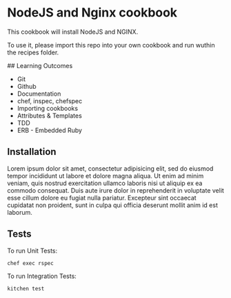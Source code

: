 # NodeJS and Nginx cookbook

This cookbook will install NodeJS and NGINX.

To use it, please import this repo into your own cookbook and run wuthin the recipes folder.

## Learning Outcomes
- Git
- Github
- Documentation
- chef, inspec, chefspec
- Importing cookbooks
- Attributes & Templates
- TDD
- ERB - Embedded Ruby



## Installation

Lorem ipsum dolor sit amet, consectetur adipisicing elit, sed do eiusmod tempor incididunt ut labore et dolore magna aliqua. Ut enim ad minim veniam, quis nostrud exercitation ullamco laboris nisi ut aliquip ex ea commodo consequat. Duis aute irure dolor in reprehenderit in voluptate velit esse cillum dolore eu fugiat nulla pariatur. Excepteur sint occaecat cupidatat non proident, sunt in culpa qui officia deserunt mollit anim id est laborum.

## Tests

To run Unit Tests:

```
chef exec rspec
```

To run Integration Tests:

```
kitchen test
```
